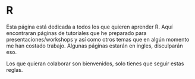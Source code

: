
# R

Esta página está dedicada a todos los que quieren aprender R. Aquí
encontraran páginas de tutoriales que he preparado para
presentaciones/workshops y así como otros temas que en algún momento me
han costado trabajo. Algunas páginas estarán en ingles, disculparán eso.

Los que quieran colaborar son bienvenidos, solo tienes que seguir estas
reglas.

#
